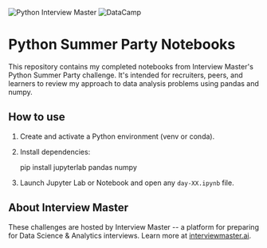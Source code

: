 ![Python Interview Master](https://img.shields.io/badge/Python_Interview_Master-DarkGreen?style=flat&logo=python&logoColor=white) 
![DataCamp](https://img.shields.io/badge/DataCamp-32A4A6?style=flat&logo=datacamp&logoColor=white)

# Python Summer Party Notebooks

This repository contains my completed notebooks from Interview Master's Python Summer Party challenge. It's intended for recruiters, peers, and learners to review my approach to data analysis problems using pandas and numpy.

## How to use

1. Create and activate a Python environment (venv or conda).
2. Install dependencies:
   
   pip install jupyterlab pandas numpy
   
3. Launch Jupyter Lab or Notebook and open any `day-XX.ipynb` file.

## About Interview Master

These challenges are hosted by Interview Master -- a platform for preparing for Data Science & Analytics interviews. Learn more at [interviewmaster.ai](https://www.interviewmaster.ai).
